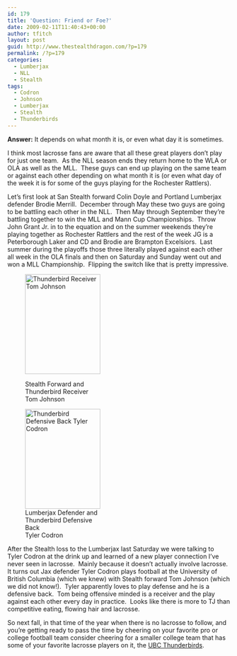 ```yaml
---
id: 179
title: 'Question: Friend or Foe?'
date: 2009-02-11T11:40:43+00:00
author: tfitch
layout: post
guid: http://www.thestealthdragon.com/?p=179
permalink: /?p=179
categories:
  - Lumberjax
  - NLL
  - Stealth
tags:
  - Codron
  - Johnson
  - Lumberjax
  - Stealth
  - Thunderbirds
---
```

**Answer:** It depends on what month it is, or even what day it is sometimes.

I think most lacrosse fans are aware that all these great players don&#8217;t play for just one team.  As the NLL season ends they return home to the WLA or OLA as well as the MLL.  These guys can end up playing on the same team or against each other depending on what month it is (or even what day of the week it is for some of the guys playing for the Rochester Rattlers).

Let&#8217;s first look at San Stealth forward Colin Doyle and Portland Lumberjax defender Brodie Merrill.  December through May these two guys are going to be battling each other in the NLL.  Then May through September they&#8217;re battling together to win the MLL and Mann Cup Championships.  Throw John Grant Jr. in to the equation and on the summer weekends they&#8217;re playing together as Rochester Rattlers and the rest of the week JG is a Peterborough Laker and CD and Brodie are Brampton Excelsiors.  Last summer during the playoffs those three literally played against each other all week in the OLA finals and then on Saturday and Sunday went out and won a MLL Championship.  Flipping the switch like that is pretty impressive.<figure id="attachment_181" aria-describedby="caption-attachment-181" style="width: 170px" class="wp-caption alignleft">

[<img class="size-medium wp-image-181" title="tj_football" src="http://www.thestealthdragon.com/wp-content/uploads/2009/02/tj_football.jpg" alt="Thunderbird Receiver Tom Johnson" width="170" height="226" />](http://www.thestealthdragon.com/wp-content/uploads/2009/02/tj_football.jpg)<figcaption id="caption-attachment-181" class="wp-caption-text">Stealth Forward and  
Thunderbird Receiver  
Tom Johnson</figcaption></figure> <figure id="attachment_180" aria-describedby="caption-attachment-180" style="width: 170px" class="wp-caption alignright">[<img class="size-medium wp-image-180" title="codron_football" src="http://www.thestealthdragon.com/wp-content/uploads/2009/02/codron_football.jpg" alt="Thunderbird Defensive Back Tyler Codron" width="170" height="226" />](http://www.thestealthdragon.com/wp-content/uploads/2009/02/codron_football.jpg)<figcaption id="caption-attachment-180" class="wp-caption-text">Lumberjax Defender and  
Thunderbird Defensive Back  
Tyler Codron</figcaption></figure> 

After the Stealth loss to the Lumberjax last Saturday we were talking to Tyler Codron at the drink up and learned of a new player connection I&#8217;ve never seen in lacrosse.  Mainly because it doesn&#8217;t actually involve lacrosse.  It turns out Jax defender Tyler Codron plays football at the University of British Columbia (which we knew) with Stealth forward Tom Johnson (which we did not know!).  Tyler apparently loves to play defense and he is a defensive back.  Tom being offensive minded is a receiver and the play against each other every day in practice.  Looks like there is more to TJ than competitive eating, flowing hair and lacrosse.

So next fall, in that time of the year when there is no lacrosse to follow, and you&#8217;re getting ready to pass the time by cheering on your favorite pro or college football team consider cheering for a smaller college team that has some of your favorite lacrosse players on it, the <a href="http://www.gothunderbirds.ca/sports_team.asp?id=8" target="_blank" rel="noopener noreferrer">UBC Thunderbirds</a>.